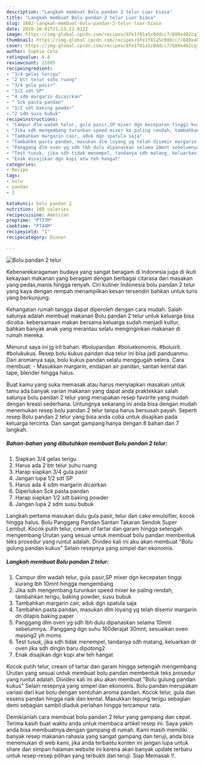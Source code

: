 ```yaml
---
description: "Langkah membuat Bolu pandan 2 telur Luar biasa"
title: "Langkah membuat Bolu pandan 2 telur Luar biasa"
slug: 1602-langkah-membuat-bolu-pandan-2-telur-luar-biasa
date: 2020-10-01T21:13:22.832Z
image: https://img-global.cpcdn.com/recipes/dfe1f81a5c0ddcc7/680x482cq70/bolu-pandan-2-telur-foto-resep-utama.jpg
thumbnail: https://img-global.cpcdn.com/recipes/dfe1f81a5c0ddcc7/680x482cq70/bolu-pandan-2-telur-foto-resep-utama.jpg
cover: https://img-global.cpcdn.com/recipes/dfe1f81a5c0ddcc7/680x482cq70/bolu-pandan-2-telur-foto-resep-utama.jpg
author: Sophie Cole
ratingvalue: 4.4
reviewcount: 21605
recipeingredient:
- "3/4 gelas terigu"
- "2 btr telur suhu ruang"
- "3/4 gula pasir"
- "1/2 sdt SP"
- "4 sdm margarin dicairkan"
- " Sck pasta pandan"
- "1/2 sdt baking powder"
- "2 sdm susu bubuk"
recipeinstructions:
- "Campur dlm wadah telur, gula pasir,SP mixer dgn kecepatan tinggi kurang lbh 10mnt hingga mengembang"
- "Jika sdh mengembang turunkan speed mixer ke paling rendah, tambahkan terigu, baking powder, susu bubuk"
- "Tambahkan margarin cair, aduk dgn spatula saja"
- "Tambahkn pasta pandan, masukan dlm loyang yg telah disemir margarin dn dilapis baking paper"
- "Panggang dlm oven yg sdh lbh dulu dipanaskan selama 10mnt sebelumnya.. Panggang dgn suhu 160derajat 30mnt, sesuaikan oven masing2 yh moms"
- "Test tusuk, jika sdh tidak menempel, tandanya sdh matang, keluarkan dr oven jika sdh dingin baru dipotong2"
- "Enak disajikan dgn kopi atw teh hangat"
categories:
- Recipe
tags:
- bolu
- pandan
- 2

katakunci: bolu pandan 2 
nutrition: 160 calories
recipecuisine: American
preptime: "PT37M"
cooktime: "PT44M"
recipeyield: "1"
recipecategory: Dinner

---
```



![Bolu pandan 2 telur](https://img-global.cpcdn.com/recipes/dfe1f81a5c0ddcc7/680x482cq70/bolu-pandan-2-telur-foto-resep-utama.jpg)

Kebenarekaragaman budaya yang sangat beragam di Indonesia juga di ikuti kekayaan makanan yang beragam dengan berbagai citarasa dari masakan yang pedas,manis hingga renyah. Ciri kuliner Indonesia bolu pandan 2 telur yang kaya dengan rempah menampilkan kesan tersendiri bahkan untuk turis yang berkunjung.


Kehangatan rumah tangga dapat diperoleh dengan cara mudah. Salah satunya adalah membuat makanan Bolu pandan 2 telur untuk keluarga bisa dicoba. kebersamaan makan bersama keluarga sudah menjadi kultur, bahkan banyak anak yang merantau selalu menginginkan makanan di rumah mereka.

Menurut saya ini jg irit bahan. #bolupandan. #boluekonomis. #boluirit. #bolukukus. Resep bolu kukus pandan dua telur ini bisa jadi panduanmu. Dari aromanya saja, bolu kukus pandan selalu menggugah selera. Cara membuat: - Masukkan margarin, endapan air pandan, santan kental dan tape, blender hingga halus.

Buat kamu yang suka memasak atau harus menyiapkan masakan untuk tamu ada banyak varian makanan yang dapat anda praktekkan salah satunya bolu pandan 2 telur yang merupakan resep favorite yang mudah dengan kreasi sederhana. Untungnya sekarang ini anda bisa dengan mudah menemukan resep bolu pandan 2 telur tanpa harus bersusah payah.
Seperti resep Bolu pandan 2 telur yang bisa anda coba untuk disajikan pada keluarga tercinta. Dan sangat gampang hanya dengan 8 bahan dan 7 langkah.


<!--inarticleads1-->

##### Bahan-bahan yang dibutuhkan membuat Bolu pandan 2 telur:

1. Siapkan 3/4 gelas terigu
1. Harus ada 2 btr telur suhu ruang
1. Harap siapkan 3/4 gula pasir
1. Jangan lupa 1/2 sdt SP
1. Harus ada 4 sdm margarin dicairkan
1. Diperlukan  Sck pasta pandan
1. Harap siapkan 1/2 sdt baking powder
1. Jangan lupa 2 sdm susu bubuk


Langkah pertama masukan dulu gula pasir, telur dan cake emulsifier, kocok hingga halus. Bolu Panggang Pandan Santan Takaran Sendok Super Lembut. Kocok putih telur, cream of tartar dan garam hingga setengah mengembang Urutan yang sesuai untuk membuat bolu pandan membentuk teks prosedur yang runtut adalah. Divideo kali ini aku akan membuat &#34;Bolu gulung pandan kukus&#34; Selain resepnya yang simpel dan ekonomis. 

<!--inarticleads2-->

##### Langkah membuat  Bolu pandan 2 telur:

1. Campur dlm wadah telur, gula pasir,SP mixer dgn kecepatan tinggi kurang lbh 10mnt hingga mengembang
1. Jika sdh mengembang turunkan speed mixer ke paling rendah, tambahkan terigu, baking powder, susu bubuk
1. Tambahkan margarin cair, aduk dgn spatula saja
1. Tambahkn pasta pandan, masukan dlm loyang yg telah disemir margarin dn dilapis baking paper
1. Panggang dlm oven yg sdh lbh dulu dipanaskan selama 10mnt sebelumnya.. Panggang dgn suhu 160derajat 30mnt, sesuaikan oven masing2 yh moms
1. Test tusuk, jika sdh tidak menempel, tandanya sdh matang, keluarkan dr oven jika sdh dingin baru dipotong2
1. Enak disajikan dgn kopi atw teh hangat


Kocok putih telur, cream of tartar dan garam hingga setengah mengembang Urutan yang sesuai untuk membuat bolu pandan membentuk teks prosedur yang runtut adalah. Divideo kali ini aku akan membuat &#34;Bolu gulung pandan kukus&#34; Selain resepnya yang simpel dan ekonomis. Bolu pandan merupakan variasi dari kue bolu dengan sentuhan aroma pandan. Kocok telur, gula dan essens pandan hingga naik dan kental. Masukkan tepung terigu sebagian demi sebagian sambil diaduk perlahan hingga tercampur rata. 

Demikianlah cara membuat bolu pandan 2 telur yang gampang dan cepat. Terima kasih buat waktu anda untuk membaca artikel resep ini. Saya yakin anda bisa membuatnya dengan gampang di rumah. Kami masih memiliki banyak resep makanan rahasia yang sangat gampang dan teruji, anda bisa menemukan di web kami, jika anda terbantu konten ini jangan lupa untuk share dan simpan halaman website ini karena akan banyak update terbaru untuk resep-resep pilihan yang terbukti dan teruji. Siap Memasak !!. 
